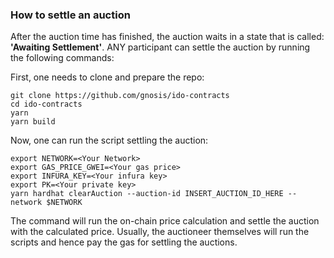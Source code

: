 ### How to settle an auction 

After the auction time has finished, the auction waits in a state that is called: **'Awaiting Settlement'**. 
ANY participant can settle the auction by running the following commands:

First, one needs to clone and prepare the repo:

```
git clone https://github.com/gnosis/ido-contracts
cd ido-contracts
yarn
yarn build
```

Now, one can run the script settling the auction:

```
export NETWORK=<Your Network>
export GAS_PRICE_GWEI=<Your gas price>
export INFURA_KEY=<Your infura key>
export PK=<Your private key>
yarn hardhat clearAuction --auction-id INSERT_AUCTION_ID_HERE --network $NETWORK
```

The command will run the on-chain price calculation and settle the auction with the calculated price. Usually, the auctioneer themselves will run the scripts and hence pay the gas for settling the auctions.
